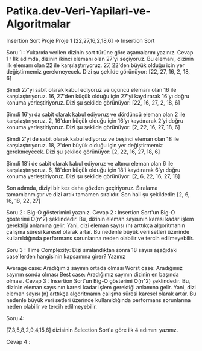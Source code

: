 # Patika.dev-Veri-Yapilari-ve-Algoritmalar
Insertion Sort Proje
Proje 1
[22,27,16,2,18,6] -> Insertion Sort

Soru 1 :
Yukarıda verilen dizinin sort türüne göre aşamalarını yazınız.
Cevap 1 :
İlk adımda, dizinin ikinci elemanı olan 27'yi seçiyoruz. Bu elemanı, dizinin ilk elemanı olan 22 ile karşılaştırıyoruz. 27, 22'den büyük olduğu için yer değiştirmemiz gerekmeyecek. Dizi şu şekilde görünüyor: [22, 27, 16, 2, 18, 6]

Şimdi 27'yi sabit olarak kabul ediyoruz ve üçüncü elemanı olan 16 ile karşılaştırıyoruz. 16, 27'den küçük olduğu için 27'yi kaydırarak 16'yı doğru konuma yerleştiriyoruz. Dizi şu şekilde görünüyor: [22, 16, 27, 2, 18, 6]

Şimdi 16'yı da sabit olarak kabul ediyoruz ve dördüncü eleman olan 2 ile karşılaştırıyoruz. 2, 16'dan küçük olduğu için 16'yı kaydırarak 2'yi doğru konuma yerleştiriyoruz. Dizi şu şekilde görünüyor: [2, 22, 16, 27, 18, 6]

Şimdi 2'yi de sabit olarak kabul ediyoruz ve beşinci eleman olan 18 ile karşılaştırıyoruz. 18, 2'den büyük olduğu için yer değiştirmemiz gerekmeyecek. Dizi şu şekilde görünüyor: [2, 22, 16, 27, 18, 6]

Şimdi 18'i de sabit olarak kabul ediyoruz ve altıncı eleman olan 6 ile karşılaştırıyoruz. 6, 18'den küçük olduğu için 18'i kaydırarak 6'yı doğru konuma yerleştiriyoruz. Dizi şu şekilde görünüyor: [2, 6, 22, 16, 27, 18]

Son adımda, diziyi bir kez daha gözden geçiriyoruz. Sıralama tamamlanmıştır ve dizi artık tamamen sıralıdır. Son hali şu şekildedir: [2, 6, 16, 18, 22, 27]

Soru 2 : Big-O gösterimini yazınız.
Cevap 2 : Insertion Sort'un Big-O gösterimi O(n^2) şeklindedir. Bu, dizinin eleman sayısının karesi kadar işlem gerektiği anlamına gelir. Yani, dizi eleman sayısı (n) arttıkça algoritmanın çalışma süresi karesel olarak artar. Bu nedenle büyük veri setleri üzerinde kullanıldığında performans sorunlarına neden olabilir ve tercih edilmeyebilir.

Soru 3 : Time Complexity: Dizi sıralandıktan sonra 18 sayısı aşağıdaki case'lerden hangisinin kapsamına girer? Yazınız

Average case: Aradığımız sayının ortada olması
Worst case: Aradığımız sayının sonda olması
Best case: Aradığımız sayının dizinin en başında olması.
Cevap 3 : Insertion Sort'un Big-O gösterimi O(n^2) şeklindedir. Bu, dizinin eleman sayısının karesi kadar işlem gerektiği anlamına gelir. Yani, dizi eleman sayısı (n) arttıkça algoritmanın çalışma süresi karesel olarak artar. Bu nedenle büyük veri setleri üzerinde kullanıldığında performans sorunlarına neden olabilir ve tercih edilmeyebilir.

Soru 4: 

[7,3,5,8,2,9,4,15,6] dizisinin Selection Sort'a göre ilk 4 adımını yazınız.

Cevap 4 : 
